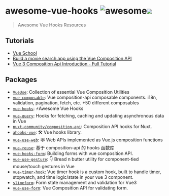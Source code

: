 # awesome-vue-hooks ![awesome](https://camo.githubusercontent.com/64f8905651212a80869afbecbf0a9c52a5d1e70beab750dea40a994fa9a9f3c6/68747470733a2f2f617765736f6d652e72652f62616467652e737667)![](https://camo.githubusercontent.com/a3a46cf6e9b86345756f800e47a3d24ba217ba4004dd2164a6d4c5168e0c00c9/68747470733a2f2f7777772e747261636b617765736f6d656c6973742e636f6d2f62616467652e737667)
> Awesome Vue Hooks Resources

## Tutorials

- [Vue School](https://vueschool.io/)
- [Build a movie search app using the Vue Composition API](https://dev.to/blacksonic/build-a-movie-search-app-using-the-vue-composition-api-5218)
- [Vue 3 Composition Api Introduction - Full Tutorial](https://www.youtube.com/watch?v=bwItFdPt-6M)

## Packages

- [`VueUse`](https://github.com/vueuse/vueuse): Collection of essential Vue Composition Utilities
- [`vue-composable`](https://github.com/pikax/vue-composable): Vue composition-api composable components. i18n, validation, pagination, fetch, etc. +50 different composables
- [`vue-hooks`](https://github.com/u3u/vue-hooks): ⚡️Awesome Vue Hooks
- [`vue-query`](https://github.com/DamianOsipiuk/vue-query): Hooks for fetching, caching and updating asynchronous data in Vue
- [`nuxt-community/composition-api`](https://github.com/nuxt-community/composition-api): Composition API hooks for Nuxt.
- [`ahooks-vue`](https://github.com/dewfall123/ahooks-vue): 🛠️ Vue hooks library.
- [`vue-use-web`](https://github.com/Tarektouati/vue-use-web): 🕸 Web APIs implemented as Vue.js composition functions
- [`vue-reuse`](https://github.com/xus-code/vue-reuse): 基于 composition-api 的 hooks 函数库
- [`vue-hooks-form`](https://github.com/beizhedenglong/vue-hooks-form): Building forms with vue composition API.
- [`vue-use-gesture`](https://github.com/koca/vue-use-gesture): 👇 Bread n butter utility for component-tied mouse/touch gestures in Vue
- [`vue-timer-hook`](https://github.com/riderx/vue-timer-hook): Vue timer hook is a custom hook, built to handle timer, stopwatch, and time logic/state in your vue 3 component.
- [`slimeform`](https://github.com/LittleSound/slimeform): Form state management and validation for Vue3
- [`vue-use-form`](https://github.com/vue-use-form/vue-use-form): Vue Composition API for validating form.
